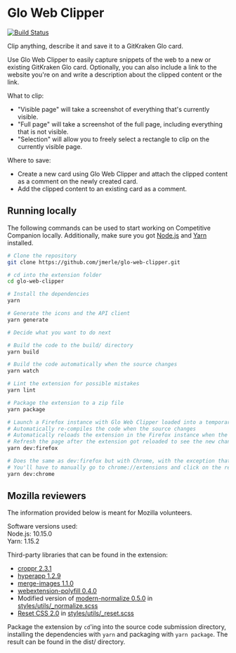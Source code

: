 # Glo Web Clipper

[![Build Status](https://jenkins.jmerle.dev/buildStatus/icon?job=glo-web-clipper%2Fmaster)](https://jenkins.jmerle.dev/job/glo-web-clipper/job/master/)

Clip anything, describe it and save it to a GitKraken Glo card.

Use Glo Web Clipper to easily capture snippets of the web to a new or existing GitKraken Glo card. Optionally, you can also include a link to the website you're on and write a description about the clipped content or the link.

What to clip:
- "Visible page" will take a screenshot of everything that's currently visible.
- "Full page" will take a screenshot of the full page, including everything that is not visible.
- "Selection" will allow you to freely select a rectangle to clip on the currently visible page.

Where to save:
- Create a new card using Glo Web Clipper and attach the clipped content as a comment on the newly created card.
- Add the clipped content to an existing card as a comment.

## Running locally
The following commands can be used to start working on Competitive Companion locally. Additionally, make sure you got [Node.js](https://nodejs.org/en/) and [Yarn](https://yarnpkg.com/en/) installed.

```bash
# Clone the repository
git clone https://github.com/jmerle/glo-web-clipper.git

# cd into the extension folder
cd glo-web-clipper

# Install the dependencies
yarn

# Generate the icons and the API client
yarn generate

# Decide what you want to do next

# Build the code to the build/ directory
yarn build

# Build the code automatically when the source changes
yarn watch

# Lint the extension for possible mistakes
yarn lint

# Package the extension to a zip file
yarn package

# Launch a Firefox instance with Glo Web Clipper loaded into a temporary profile
# Automatically re-compiles the code when the source changes
# Automatically reloads the extension in the Firefox instance when the code is re-compiled
# Refresh the page after the extension got reloaded to see the new changes
yarn dev:firefox

# Does the same as dev:firefox but with Chrome, with the exception that the extension is not automatically reloaded
# You'll have to manually go to chrome://extensions and click on the reload button on the Competitive Companion entry
yarn dev:chrome
```

## Mozilla reviewers
The information provided below is meant for Mozilla volunteers.

Software versions used:  
Node.js: 10.15.0  
Yarn: 1.15.2

Third-party libraries that can be found in the extension:  
- [croppr 2.3.1](https://github.com/jamesssooi/Croppr.js/tree/v2.3.1/dist)
- [hyperapp 1.2.9](https://github.com/jorgebucaran/hyperapp/blob/1.2.9/src/index.js)
- [merge-images 1.1.0](https://github.com/lukechilds/merge-images/blob/v1.1.0/src/index.js)
- [webextension-polyfill 0.4.0](https://github.com/mozilla/webextension-polyfill/blob/0.4.0/src/browser-polyfill.js)
- Modified version of [modern-normalize 0.5.0](https://github.com/sindresorhus/modern-normalize/blob/v0.5.0/modern-normalize.css) in [styles/utils/_normalize.scss](styles/utils/_normalize.scss)
- [Reset CSS 2.0](https://meyerweb.com/eric/tools/css/reset/) in [styles/utils/_reset.scss](styles/utils/_reset.scss)

Package the extension by `cd`'ing into the source code submission directory, installing the dependencies with `yarn` and packaging with `yarn package`. The result can be found in the dist/ directory.
